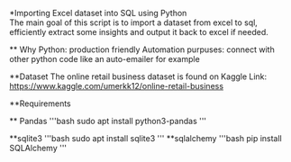 *Importing Excel dataset into SQL using Python    
The main goal of this script is to import a dataset from excel to sql, efficiently  extract some insights  and output it back to excel if needed.  

** Why Python: 
production friendly
Automation purpuses: connect with other python code like an auto-emailer for example 


**Dataset
The online retail business dataset is found on Kaggle 
Link: https://www.kaggle.com/umerkk12/online-retail-business 

**Requirements


** Pandas
'''bash
sudo apt install python3-pandas
'''

**sqlite3
'''bash 
sudo apt install sqlite3
'''
**sqlalchemy
'''bash 
pip install SQLAlchemy
'''



